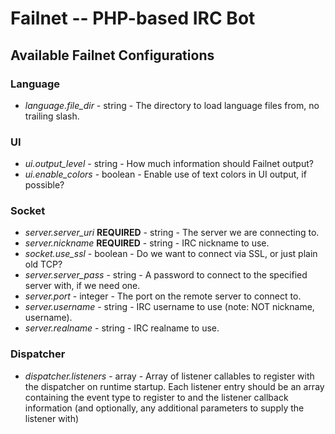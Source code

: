 # Failnet -- PHP-based IRC Bot

## Available Failnet Configurations

### Language

* *language.file_dir* - string - The directory to load language files from, no trailing slash.

### UI

* *ui.output_level* - string - How much information should Failnet output?
* *ui.enable_colors* - boolean - Enable use of text colors in UI output, if possible?

### Socket

* *server.server_uri* **REQUIRED** - string - The server we are connecting to.
* *server.nickname* **REQUIRED** - string - IRC nickname to use.
* *socket.use_ssl* - boolean - Do we want to connect via SSL, or just plain old TCP?
* *server.server_pass* - string - A password to connect to the specified server with, if we need one.
* *server.port* - integer - The port on the remote server to connect to.
* *server.username* - string - IRC username to use (note: NOT nickname, username).
* *server.realname* - string - IRC realname to use.

### Dispatcher

* *dispatcher.listeners* - array - Array of listener callables to register with the dispatcher on runtime startup.  Each listener entry should be an array containing the event type to register to and the listener callback information (and optionally, any additional parameters to supply the listener with)
